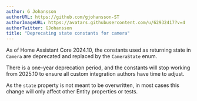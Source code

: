 ```yaml
---
author: G Johansson
authorURL: https://github.com/gjohansson-ST
authorImageURL: https://avatars.githubusercontent.com/u/62932417?v=4
authorTwitter: GJohansson
title: "Deprecating state constants for camera"
---
```


As of Home Assistant Core 2024.10, the constants used as returning state in `Camera` are deprecated and replaced by the `CameraState` enum.

There is a one-year deprecation period, and the constants will stop working from 2025.10 to ensure all custom integration authors have time to adjust.

As the `state` property is not meant to be overwritten, in most cases this change will only affect other Entity properties or tests.
